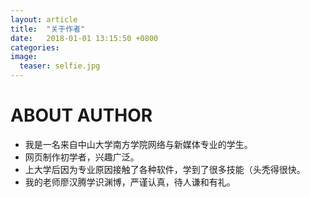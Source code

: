 ```yaml
---
layout: article
title:  "关于作者"
date:   2018-01-01 13:15:50 +0800
categories:
image:
  teaser: selfie.jpg
---
```

# ABOUT AUTHOR
- 我是一名来自中山大学南方学院网络与新媒体专业的学生。
- 网页制作初学者，兴趣广泛。
- 上大学后因为专业原因接触了各种软件，学到了很多技能（头秃得很快。
- 我的老师廖汉腾学识渊博，严谨认真，待人谦和有礼。